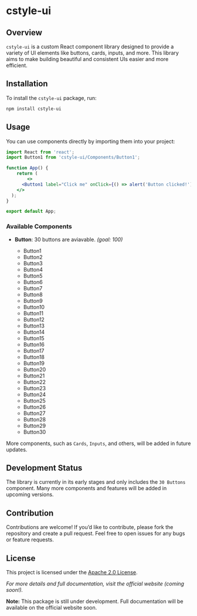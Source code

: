 # cstyle-ui

## Overview

`cstyle-ui` is a custom React component library designed to provide a variety of UI elements like buttons, cards, inputs, and more. This library aims to make building beautiful and consistent UIs easier and more efficient.

## Installation

To install the `cstyle-ui` package, run:

```bash
npm install cstyle-ui
```

## Usage

You can use components directly by importing them into your project:

```jsx
import React from 'react';
import Button1 from 'cstyle-ui/Components/Button1';

function App() {
    return (
        <>
      <Button1 label="Click me" onClick={() => alert('Button clicked!')} />
    </>
  );
}

export default App;
```

### Available Components

- **Button**: 30 buttons are aviavable. *(goal: 100)*

  - Button1
  - Button2
  - Button3
  - Button4
  - Button5
  - Button6
  - Button7
  - Button8
  - Button9
  - Button10
  - Button11
  - Button12
  - Button13
  - Button14
  - Button15
  - Button16
  - Button17
  - Button18
  - Button19
  - Button20
  - Button21
  - Button22
  - Button23
  - Button24
  - Button25
  - Button26
  - Button27
  - Button28
  - Button29
  - Button30

More components, such as `Cards`, `Inputs`, and others, will be added in future updates.

## Development Status

The library is currently in its early stages and only includes the `30 Buttons` component. Many more components and features will be added in upcoming versions.

## Contribution

Contributions are welcome! If you’d like to contribute, please fork the repository and create a pull request. Feel free to open issues for any bugs or feature requests.

## License

This project is licensed under the [Apache 2.0 License](LICENSE).

*For more details and full documentation, visit the official website (coming soon!).*

**Note:** This package is still under development. Full documentation will be available on the official website soon.
